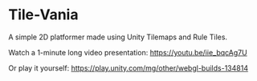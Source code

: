# Tile-Vania
A simple 2D platformer made using Unity Tilemaps and Rule Tiles. 

Watch a 1-minute long video presentation:
https://youtu.be/iie_bqcAg7U

Or play it yourself:
https://play.unity.com/mg/other/webgl-builds-134814
